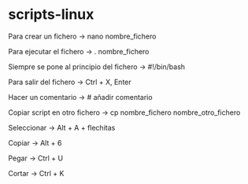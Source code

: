 # scripts-linux

Para crear un fichero → nano nombre_fichero

Para ejecutar el fichero → . nombre_fichero

Siempre se pone al principio del fichero → #!/bin/bash

Para salir del fichero → Ctrl + X, Enter

Hacer un comentario → # añadir comentario

Copiar script en otro fichero → cp nombre_fichero nombre_otro_fichero

Seleccionar  → Alt + A + flechitas

Copiar → Alt + 6 

Pegar → Ctrl + U

Cortar → Ctrl + K
